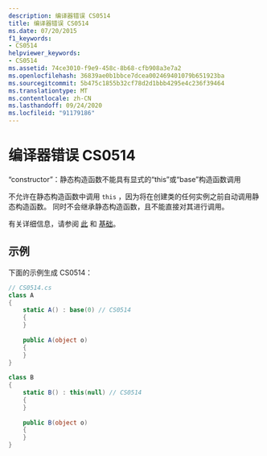 ```yaml
---
description: 编译器错误 CS0514
title: 编译器错误 CS0514
ms.date: 07/20/2015
f1_keywords:
- CS0514
helpviewer_keywords:
- CS0514
ms.assetid: 74ce3010-f9e9-458c-8b68-cfb908a3e7a2
ms.openlocfilehash: 36839ae0b1bbce7dcea002469401079b651923ba
ms.sourcegitcommit: 5b475c1855b32cf78d2d1bbb4295e4c236f39464
ms.translationtype: MT
ms.contentlocale: zh-CN
ms.lasthandoff: 09/24/2020
ms.locfileid: "91179186"
---
```

# <a name="compiler-error-cs0514"></a>编译器错误 CS0514

“constructor”：静态构造函数不能具有显式的“this”或“base”构造函数调用  
  
 不允许在静态构造函数中调用 `this` ，因为将在创建类的任何实例之前自动调用静态构造函数。 同时不会继承静态构造函数，且不能直接对其进行调用。  
  
 有关详细信息，请参阅 [此](../language-reference/keywords/this.md) 和 [基础](../language-reference/keywords/base.md)。  
  
## <a name="example"></a>示例  

 下面的示例生成 CS0514：  
  
```csharp  
// CS0514.cs  
class A  
{  
    static A() : base(0) // CS0514  
    {  
    }  
  
    public A(object o)  
    {  
    }  
}  
  
class B  
{  
    static B() : this(null) // CS0514  
    {  
    }  
  
    public B(object o)  
    {  
    }  
}  
```
